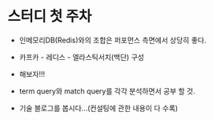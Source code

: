 # 스터디 첫 주차

- 인메모리DB(Redis)와의 조합은 퍼포먼스 측면에서 상당히 좋다.
- 카프카 - 레디스 - 엘라스틱서치(백단) 구성
- 해보자!!!

- term query와 match query를 각각 분석하면서 공부 할 것.
- 기술 블로그를 봅시다...(컨설팅에 관한 내용이 다 수록)